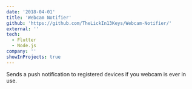 ```yaml
---
date: '2018-04-01'
title: 'Webcam Notifier'
github: 'https://github.com/TheLickIn13Keys/Webcam-Notifier/'
external: ''
tech:
  - Flutter
  - Node.js
company: ''
showInProjects: true
---
```


Sends a push notification to registered devices if you webcam is ever in use.
